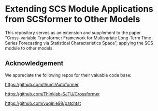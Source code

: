 # Extending SCS Module Applications from SCSformer to Other Models

This repository serves as an extension and supplement to the paper "Cross-variable Transformer Framework for Multivariate Long-Term Time Series Forecasting via Statistical Characteristics Space", applying the SCS module to other models.

## Acknowledgement

We appreciate the following repos for their valuable code base:

https://github.com/thuml/Autoformer

https://github.com/Thinklab-SJTU/Crossformer

https://github.com/yuqinie98/patchtst
